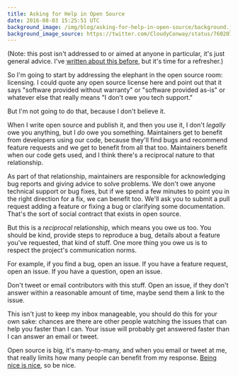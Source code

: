 ```yaml
---
title: Asking for Help in Open Source
date: 2016-08-03 15:25:51 UTC
background_image: /img/blog/asking-for-help-in-open-source/background.jpg
background_image_source: https://twitter.com/CloudyConway/status/760207993040502786
---
```


(Note: this post isn't addressed to or aimed at anyone in particular, it's just general advice. I've [written about this before](/blog/how-to-ask-for-developer-help), but it's time for a refresher.)

So I'm going to start by addressing the elephant in the open source room: licensing. I could quote any open source license here and point out that it says "software provided without warranty" or "software provided as-is" or whatever else that really means "I don't owe you tech support."

But I'm not going to do that, because I don't believe it.

<!-- more -->

When I write open source and publish it, and then you use it, I don't _legally_ owe you anything, but I _do_ owe you something. Maintainers get to benefit from developers using our code, because they'll find bugs and recommend feature requests and we get to benefit from all that too. Maintainers benefit when our code gets used, and I think there's a reciprocal nature to that relationship.

As part of that relationship, maintainers are responsible for acknowledging bug reports and giving advice to solve problems. We don't owe anyone technical support or bug fixes, but if we spend a few minutes to point you in the right direction for a fix, we can benefit too. We'll ask you to submit a pull request adding a feature or fixing a bug or clarifying some documentation. That's the sort of social contract that exists in open source.

But this is a _reciprocal_ relationship, which means you owe us too. You should be kind, provide steps to reproduce a bug, details about a feature you've requested, that kind of stuff. One more thing you owe us is to respect the project's communication norms.

For example, if you find a bug, open an issue. If you have a feature request, open an issue. If you have a question, open an issue.

Don't tweet or email contributors with this stuff. Open an issue, if they don't answer within a reasonable amount of time, maybe send them a link to the issue.

This isn't just to keep my inbox manageable, you should do this for your own sake: chances are there are other people watching the issues that can help you faster than I can. Your issue will probably get answered faster than I can answer an email or tweet.

Open source is big, it's many-to-many, and when you email or tweet at me, that really limits how many people can benefit from my response. [Being nice is nice](https://realm.io/news/altconf-orta-therox-being-nice-in-open-source/), so be nice.
